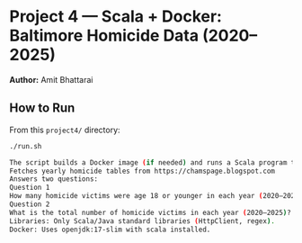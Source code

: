 # Project 4 — Scala + Docker: Baltimore Homicide Data (2020–2025)

**Author:** Amit Bhattarai

## How to Run
From this `project4/` directory:
```bash
./run.sh

The script builds a Docker image (if needed) and runs a Scala program that:
Fetches yearly homicide tables from https://chamspage.blogspot.com
Answers two questions:
Question 1
How many homicide victims were age 18 or younger in each year (2020–2025)?
Question 2
What is the total number of homicide victims in each year (2020–2025)?
Libraries: Only Scala/Java standard libraries (HttpClient, regex).
Docker: Uses openjdk:17-slim with scala installed.
